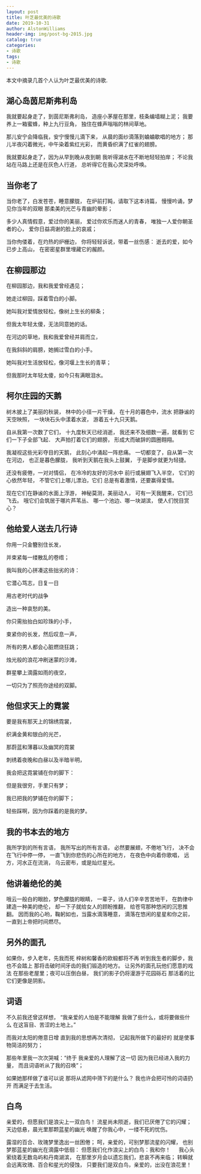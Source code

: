 ```yaml
---
layout: post
title: 叶芝最优美的诗歌
date: 2019-10-31
author: AlstonWilliams
header-img: img/post-bg-2015.jpg
catalog: true
categories:
- 诗歌
tags:
- 诗歌
---
```


本文中摘录几首个人认为叶芝最优美的诗歌.

## 湖心岛茵尼斯弗利岛

我就要起身走了，到茵尼斯弗利岛，
造座小茅屋在那里，枝条编墙糊上泥；
我要养上一箱蜜蜂，种上九行豆角，
独住在蜂声嗡嗡的林间草地。

那儿安宁会降临我，安宁慢慢儿滴下来，
从晨的面纱滴落到蛐蛐歇唱的地方；
那儿半夜闪着微光，中午染着紫红光彩，
而黄昏织满了红雀的翅膀。

我就要起身走了，因为从早到晚从夜到朝
我听得湖水在不断地轻轻拍岸；
不论我站在马路上还是在灰色人行道，
总听得它在我心灵深处呼唤。

## 当你老了

当你老了，白发苍苍，睡意朦胧，
在炉前打盹，请取下这本诗篇，
慢慢吟诵，梦见你当年的双眼
那柔美的光芒与青幽的晕影；

多少人真情假意，爱过你的美丽，
爱过你欢乐而迷人的青春，
唯独一人爱你朝圣者的心，
爱你日益凋谢的脸上的哀戚；

当你佝偻着，在灼热的炉栅边，
你将轻轻诉说，带着一丝伤感：
逝去的爱，如今已步上高山，
在密密星群里埋藏它的赧颜。

## 在柳园那边

在柳园那边，我和我爱曾经遇见；

她走过柳园，踩着雪白的小脚。

她叫我对爱情放轻松，像树上生长的柳条；

但我太年轻太傻，无法同意她的话。



在河边的草地，我和我爱曾经并肩而立，

在我斜斜的肩膀，她搁过雪白的小手。

她叫我对生活放轻松，像河堰上生长的青草；

但我那时太年轻太傻，如今只有满眼泪水。

## 柯尔庄园的天鹅

树木披上了美丽的秋装，
林中的小径一片干燥，
在十月的暮色中，流水
把静谧的天空映照，
一块块石头中漾着水波，
游着五十九只天鹅。

自从我第一次数了它们，
十九度秋天已经消逝，
我还来不及细数一遍，就看到
它们一下子全部飞起．
大声拍打着它们的翅膀，
形成大而破辞的圆圈翱翔。

我凝视这些光彩夺目的天鹅，
此刻心中涌起一阵悲痛。
一切都变了，自从第一次在河边，
也正是暮色朦胧，
我听到天鹅在我头上鼓翼，
于是脚步就更为轻捷。

还没有疲倦，一对对情侣，
在冷冷的友好的河水中
前行或展翅飞入半空，
它们的心依然年轻，
不管它们上哪儿漂泊，它们
总是有着激情，还要赢得爱情。

现在它们在静谧的水面上浮游，
神秘莫测，美丽动人，
可有一天我醒来，它们已飞去。
哦它们会筑居于哪片芦苇丛、
哪一个池边、哪一块湖滨，
使人们悦目赏心？

## 他给爱人送去几行诗

你用一只金簪别住长发，

并束紧每一缕散乱的卷绺；

我叫我的心拼凑这些拙劣的诗：

它潜心笃志，日复一日

用古老时代的战争

造出一种哀愁的美。



你只需抬抬白如珍珠的小手，

束紧你的长发，然后叹息一声，

所有的男人都会心脏燃烧狂跳；

烛光般的浪花冲刷迷蒙的沙滩，

群星攀上滴露如雨的夜空，

一切只为了照亮你途经的双脚。

## 他但求天上的霓裳

要是我有那天上的锦绣霓裳，

织满金黄和银白的光芒，

那蔚蓝和薄暮以及幽冥的霓裳

刺绣着夜晚和白昼以及半暗半明，

我会把这霓裳铺在你的脚下：

但是我很穷，手里只有梦；

我已把我的梦铺在你的脚下；

轻些踩啊，因为你踩着的是我的梦。

## 我的书本去的地方

我所学到的所有言语，
我所写出的所有言语，
必然要展翅，不倦地飞行，
决不会在飞行中停一停，
一直飞到你悲伤的心所在的地方，
在夜色中向着你歌唱，
远方，河水正在流淌，
乌云密布，或是灿烂星光。

## 他讲着绝伦的美

哦云一般白的眼脸，梦色朦胧的眼睛，
一辈子，诗人们辛辛苦苦地干，
在韵律中建造一种美的绝伦，
却一下子就给女人的顾盼推翻，
给苍穹那种悠闲的沉思推翻。
因而我的心哟，鞠躬如也，当露水滴落睡意，
滴落在悠闲的星星和你之前，
一直到上帝把时间燃尽。

## 另外的面孔

如果你，步入老年，先我而死
梓树和馨香的欧椴都将不再
听到我生者的脚步，我也不会踏上
那将击破时间牙齿的我们锻造的地方。
让另外的面孔玩他们愿意的戏法
在那些老屋里；夜可以压倒白昼，
我们的影子仍将漫游于花园砾石
那活着的比它们更像是阴影。

## 词语

不久前我还曾这样想，
“我亲爱的人怕是不能理解
我做了些什么，或将要做些什么
在这盲目、苦涩的土地上。”

而我对太阳的倦意日增
直到我的思想再次清彻，
记起我所做下的最好的
就是使事物简洁的努力；

那些年里我一次次哭喊：“终于
我亲爱的人理解了这一切
因为我已经进入我的力量，
而且词语听从了我的召唤”；

如果她那样做了谁可以说
那将从滤网中筛下的是什么？
我也许会把可怜的词语扔开
而满足于去生活。

## 白鸟

亲爱的，但愿我们是浪尖上一双白鸟！
流星尚未陨逝，我们已厌倦了它的闪耀；
天边低悬，晨光里那颗蓝星的幽光
唤醒了你我心中，一缕不死的忧伤。

露湿的百合、玫瑰梦里逸出一丝困倦；
呵，亲爱的，可别梦那流星的闪耀，
也别梦那蓝星的幽光在滴露中低徊：
但愿我们化作浪尖上的白鸟：我和你！
　
我心头萦绕着无数岛屿和丹南湖滨，
在那里岁月会以遗忘我们，悲哀不再来临；
转瞬就会远离玫瑰、百合和星光的侵蚀，
只要我们是双白鸟，亲爱的，出没在浪花里！
